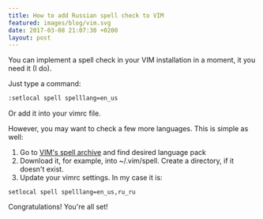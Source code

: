 ```yaml
---
title: How to add Russian spell check to VIM
featured: images/blog/vim.svg
date: 2017-03-08 21:07:30 +0200
layout: post
---
```


You can implement a spell check in your VIM installation in a moment, it you need it (I do).

Just type a command:

```bash
:setlocal spell spelllang=en_us
```

Or add it into your vimrc file.

However, you may want to check a few more languages. This is simple as well:

1.  Go to [VIM's spell archive](http://ftp.vim.org/vim/runtime/spell/) and find desired language pack
2.  Download it, for example, into ~/.vim/spell. Create a directory, if it doesn't exist.
3.  Update your vimrc settings. In my case it is:

```
setlocal spell spelllang=en_us,ru_ru

```

Congratulations! You're all set!

